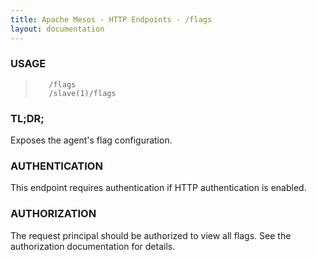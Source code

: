 ```yaml
---
title: Apache Mesos - HTTP Endpoints - /flags
layout: documentation
---
```

<!--- This is an automatically generated file. DO NOT EDIT! --->

### USAGE ###
>        /flags
>        /slave(1)/flags

### TL;DR; ###
Exposes the agent's flag configuration.

### AUTHENTICATION ###
This endpoint requires authentication if HTTP authentication is
enabled.

### AUTHORIZATION ###
The request principal should be authorized to view all flags.
See the authorization documentation for details.